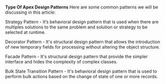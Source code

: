 


**Type Of Apex Design Patterns**
Here are some common patterns we will be discussing in this article:



Strategy Pattern - It’s behavioral design pattern that is used when there are multiples solutions to the same problem and solution or strategy to be selected at runtime.

Decorator Pattern - It's structural design pattern that allows the introduction of new temporary fields for processing without altering the object structure.

Facade Pattern - It's structural design pattern that provide the simpler interface and hides the complexity of complex classes.

Bulk State Transition Pattern - It's behavioral design pattern that is used to perform bulk actions based on the change of state of one or more records.

